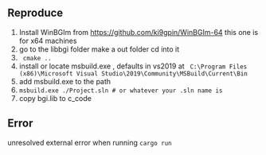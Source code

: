 ## Reproduce 
1. Install WinBGIm from https://github.com/ki9gpin/WinBGIm-64 this one is for x64 machines
2. go to the libbgi folder make a out folder cd into it
3. ``` cmake ..```
4. install or locate msbuild.exe , defaults in vs2019 at ``` C:\Program Files (x86)\Microsoft Visual Studio\2019\Community\MSBuild\Current\Bin```
5. add msbuild.exe to the path
6. ```msbuild.exe ./Project.sln # or whatever your .sln name is```
7. copy bgi.lib to c_code
## Error
unresolved external error when running ```cargo run``` 